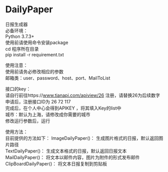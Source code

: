 # DailyPaper
日报生成器  
必备环境：  
Python 3.7.3+  
使用前请使用命令安装package  
cd 程序所在目录  
pip install -r requirement.txt  
  
使用注意：  
使用前请务必修改相应的参数  
邮箱类：user、password、host、port、MailToList  
  
  
接口的key：  
请自行前往https://www.tianapi.com/apiview/26 注册，请替换26为后续数字  
申请后，注册接口ID为 26 72 117  
完成后，在个人中心会得到APIKEY ，将其填入Key的list中  
城市：默认为上海，请修改成你需要的城市  
修改运行参数后，运行  
  
  
使用方法：  
目前提供的方法如下：
ImageDailyPaper()： 生成图片格式的日报，默认返回图片路径  
TextDailyPaper()： 生成文本格式的日报，默认返回日报文本
MailDailyPaper()： 将文本以邮件内容，图片为附件的形式发布邮件  
ClipBoardDailyPaper()： 将文本日报复制到剪贴板    
  